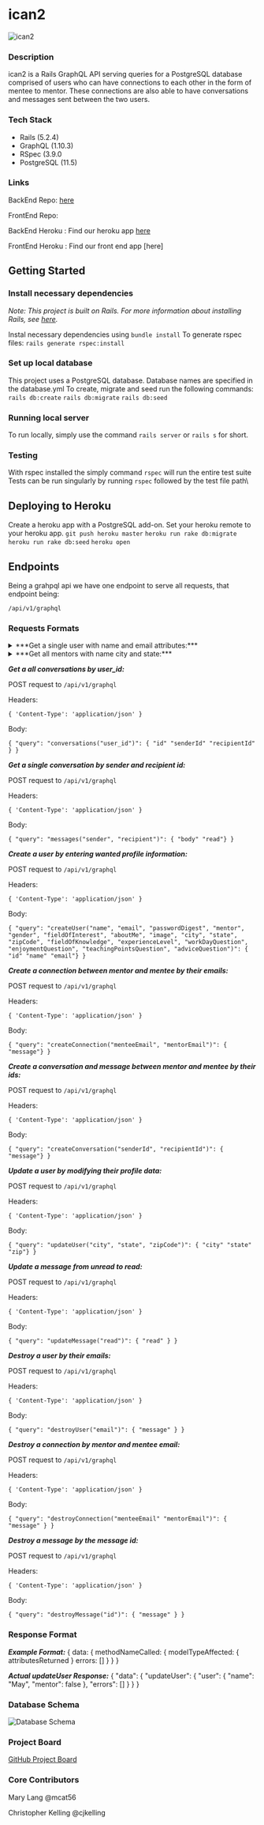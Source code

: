 # ican2

![ican2](https://i.imgur.com/QaqyvqP.png?1)

### Description

ican2 is a Rails GraphQL API serving queries for a PostgreSQL database comprised of users who can have connections to each other in the form of mentee to mentor. These connections are also able to have conversations and messages sent between the two users.

### Tech Stack
* Rails (5.2.4)
* GraphQL (1.10.3)
* RSpec (3.9.0
* PostgreSQL (11.5)

### Links

BackEnd Repo: [here](https://github.com/cjkelling/ican2_be)

FrontEnd Repo: 

BackEnd Heroku :  Find our heroku app [here](https://ican2-be-rails.herokuapp.com/)

FrontEnd Heroku : Find our front end app [here]

## Getting Started

### Install necessary dependencies

*Note: This project is built on Rails. For more information about installing Rails, see [here](https://guides.rubyonrails.org/v5.0/getting_started.html).*

Instal necessary dependencies using `bundle install`
To generate rspec files: `rails generate rspec:install`


### Set up local database

This project uses a PostgreSQL database. Database names are specified in the database.yml To create, migrate and seed run the following commands:
`rails db:create`
`rails db:migrate`
`rails db:seed`

### Running local server

To run locally, simply use the command `rails server` or `rails s` for short.

### Testing

With rspec installed the simply command `rspec` will run the entire test suite
Tests can be run singularly by running `rspec` followed by the test file path\

## Deploying to Heroku

Create a heroku app with a PostgreSQL add-on. Set your heroku remote to your heroku app.
`git push heroku master`
`heroku run rake db:migrate`
`heroku run rake db:seed`
`heroku open`

## Endpoints

Being a grahpql api we have one endpoint to serve all requests, that endpoint being:

`/api/v1/graphql`

### Requests Formats
<details> 
  <summary>***Get a single user with name and email attributes:***</summary>

POST request to `/api/v1/graphql`

Headers: 

`{ 'Content-Type': 'application/json' } `

Body: 

```
    query($email: String!) {
       users(email: $email) {
        name
        email
        mentor
       profile {
            gender
            aboutMe
            image
            fieldOfInterest
        }
        mentorProfile {
          fieldOfKnowledge
          experienceLevel
          workDayQuestion
          enjoymentQuestion
          teachingPointsQuestion
          adviceQuestion
        }
        location {
          city
          state
        }
      }
    }
```
    
Response: 

```
{
    "data": {
        "users": {
            "name": "Kayla",
            "email": "kw@email.com",
            "mentor": true,
            "profile": {
                "gender": "She/Her",
                "aboutMe": "I want to learn more about software development.",
                "image": "https://i.imgur.com/xZ6ZMc5.jpg",
                "fieldOfInterest": "Software Development"
            },
            "mentorProfile": {
                "fieldOfKnowledge": "Software Development",
                "experienceLevel": "Intermediate",
                "workDayQuestion": "My typical day is awesome!",
                "enjoymentQuestion": "I enjoy teaching and sharing my knowledge!",
                "teachingPointsQuestion": "I want to teach React Native!",
                "adviceQuestion": "Just keep swimming!"
            },
            "location": {
                "city": "Denver",
                "state": "CO"
            }
        }
    }
}
```
</details>

<details>
  <summary>***Get all mentors with name city and state:***</summary>

POST request to `/api/v1/graphql`

Headers:

`{ 'Content-Type': 'application/json' } `

Body: 

`{ "query": "mentors": { "name" "location" { "city" "state" } } }`

Response: 

```
{
    "data": {
        "mentors": [
            {
                "name": "Mary",
                "email": "ml@email.com",
                "location": {
                    "city": "Boulder",
                    "state": "CO"
                }
            },
            {
                "name": "Kayla",
                "email": "kw@email.com",
                "location": {
                    "city": "Denver",
                    "state": "CO"
                }
            },
            {
                "name": "Ben",
                "email": "bf@email.com",
                "location": {
                    "city": "Golden",
                    "state": "CO"
                }
            },
            {
                "name": "Alice",
                "email": "ap@email.com",
                "location": {
                    "city": "New York",
                    "state": "NY"
                }
            },
            {
                "name": "John",
                "email": "jt@email.com",
                "location": {
                    "city": "Brooklyn",
                    "state": "NY"
                }
            },
            {
                "name": "Ryan",
                "email": "rh@email.com",
                "location": {
                    "city": "Bronx",
                    "state": "NY"
                }
            },
            {
                "name": "Michael",
                "email": "mc@email.com",
                "location": {
                    "city": "Los Angeles",
                    "state": "CA"
                }
            },
            {
                "name": "Heather",
                "email": "hf@email.com",
                "location": {
                    "city": "Los Angeles",
                    "state": "CA"
                }
            },
            {
                "name": "Trisha",
                "email": "tl@email.com",
                "location": {
                    "city": "Santa Monica",
                    "state": "CA"
                }
            },
            {
                "name": "Fenton",
                "email": "ft@email.com",
                "location": {
                    "city": "Torrance",
                    "state": "CA"
                }
            },
            {
                "name": "Scott",
                "email": "se@email.com",
                "location": {
                    "city": "Miami",
                    "state": "FL"
                }
            },
            {
                "name": "Dustin",
                "email": "dm@email.com",
                "location": {
                    "city": "Hialeah",
                    "state": "FL"
                }
            },
            {
                "name": "Allie",
                "email": "am@email.com",
                "location": {
                    "city": "Homestead",
                    "state": "FL"
                }
            },
            {
                "name": "David",
                "email": "dl@email.com",
                "location": {
                    "city": "Austin",
                    "state": "TX"
                }
            },
            {
                "name": "Brian",
                "email": "bb@email.com",
                "location": {
                    "city": "San Antonio",
                    "state": "TX"
                }
            },
            {
                "name": "Raisa",
                "email": "rp@email.com",
                "location": {
                    "city": "San Marcos",
                    "state": "TX"
                }
            },
            {
                "name": "mmmvmvm",
                "email": "mvmvmvm@.mm",
                "location": {
                    "city": "Alamosa",
                    "state": "Colorado"
                }
            },
            {
                "name": "bruce",
                "email": "bg@email.com",
                "location": {
                    "city": "Abbeville",
                    "state": "Alabama"
                }
            },
            {
                "name": "WhittiB",
                "email": "Kardashian@stayyoung.net",
                "location": {
                    "city": "Avon-by-the-Sea",
                    "state": "New Jersey"
                }
            },
            {
                "name": "Pepper",
                "email": "pep@meow.com",
                "location": {
                    "city": "Aetna",
                    "state": "Arkansas"
                }
            },
            {
                "name": "Pep",
                "email": "meow@pep.com",
                "location": {
                    "city": "A and F Trailer Park",
                    "state": "Arizona"
                }
            },
            {
                "name": "name",
                "email": "email@.",
                "location": {
                    "city": "Acebedo",
                    "state": "California"
                }
            },
            {
                "name": "avas",
                "email": "dva",
                "location": {
                    "city": "Abco",
                    "state": "Arkansas"
                }
            },
            {
                "name": "Travis",
                "email": "tr@email.com",
                "location": {
                    "city": "Byers",
                    "state": "Colorado"
                }
            }
        ]
    }
}
```
</details> 

***Get a all conversations by user_id:***

POST request to `/api/v1/graphql`

Headers: 

`{ 'Content-Type': 'application/json' } `

Body:  

`{ "query": "conversations("user_id")": { "id" "senderId" "recipientId" } }`

***Get a single conversation by sender and recipient id:***

POST request to `/api/v1/graphql`

Headers: 

`{ 'Content-Type': 'application/json' } `

Body:  

`{ "query": "messages("sender", "recipient")": { "body" "read"} }`

***Create a user by entering wanted profile information:***

POST request to `/api/v1/graphql`

Headers: 

`{ 'Content-Type': 'application/json' } `

Body:  

`{ "query": "createUser("name", "email", "passwordDigest", "mentor", "gender", "fieldOfInterest", "aboutMe", "image", "city", "state", "zipCode", "fieldOfKnowledge", "experienceLevel", "workDayQuestion", "enjoymentQuestion", "teachingPointsQuestion", "adviceQuestion")": { "id" "name" "email"} }`

***Create a connection between mentor and mentee by their emails:***

POST request to `/api/v1/graphql`

Headers:

`{ 'Content-Type': 'application/json' } `

Body:  

`{ "query": "createConnection("menteeEmail", "mentorEmail")": { "message"} }`

***Create a conversation and message between mentor and mentee by their ids:***

POST request to `/api/v1/graphql`

Headers:

`{ 'Content-Type': 'application/json' } `

Body:  

`{ "query": "createConversation("senderId", "recipientId")": { "message"} }`

***Update a user by modifying their profile data:***

POST request to `/api/v1/graphql`

Headers: 

`{ 'Content-Type': 'application/json' } `

Body:  

`{ "query": "updateUser("city", "state", "zipCode")": { "city" "state" "zip"} }`

***Update a message from unread to read:***

POST request to `/api/v1/graphql`

Headers: 

`{ 'Content-Type': 'application/json' } `

Body:  

`{ "query": "updateMessage("read")": { "read" } }`

***Destroy a user by their emails:***

POST request to `/api/v1/graphql`

Headers: 

`{ 'Content-Type': 'application/json' } `

Body:  

`{ "query": "destroyUser("email")": { "message" } }`

***Destroy a connection by mentor and mentee email:***

POST request to `/api/v1/graphql`

Headers: 

`{ 'Content-Type': 'application/json' } `

Body: 

`{ "query": "destroyConnection("menteeEmail" "mentorEmail")": { "message" } }`

***Destroy a message by the message id:***

POST request to `/api/v1/graphql`

Headers:

`{ 'Content-Type': 'application/json' } `

Body:  

`{ "query": "destroyMessage("id")": { "message" } }`

### Response Format

***Example Format:***
  {
    data: {
      methodNameCalled: {
        modelTypeAffected: {
          attributesReturned
        }
        errors: []
      }
    }
  }

***Actual updateUser Response:***
  {
    "data": {
      "updateUser": {
        "user": {
          "name": "May",
          "mentor": false
        },
        "errors": []
      }
    }
  }

### Database Schema

![Database Schema](https://i.imgur.com/634n5KS.png)

### Project Board

[GitHub Project Board](https://github.com/mcat56/ican2_BE/projects/1)

### Core Contributors

Mary Lang @mcat56

Christopher Kelling @cjkelling
